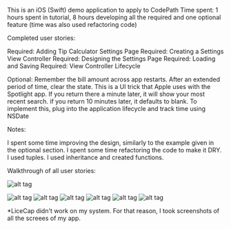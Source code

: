 
This is an iOS (Swift) demo application to apply to CodePath
Time spent: 1 hours spent in tutorial, 8 hours developing all the required and one optional feature (time was also used refactoring code)

Completed user stories:

Required: Adding Tip Calculator Settings Page
Required: Creating a Settings View Controller
Required: Designing the Settings Page
Required: Loading and Saving
Required: View Controller Lifecycle

Optional: Remember the bill amount across app restarts. After an extended period of time, clear the state. This is a UI trick that Apple uses with the Spotlight app. If you return there a minute later, it will show your most recent search. if you return 10 minutes later, it defaults to blank. To implement this, plug into the application lifecycle and track time using NSDate

Notes:

I spent some time improving the design, similarly to the example given in the optional section. I spent some time refactoring the code to make it DRY. I used tuples. I used inheritance and created functions.

Walkthrough of all user stories:



![alt tag](https://github.com/manask88/tips/blob/master/Screenshot%202015-01-19%2023.27.21.png)

![alt tag](https://github.com/manask88/tips/blob/master/Screenshot%202015-01-19%2023.27.27.png)
![alt tag](https://github.com/manask88/tips/blob/master/Screenshot%202015-01-19%2023.27.33.png)
![alt tag](https://github.com/manask88/tips/blob/master/Screenshot%202015-01-19%2023.27.44.png)
![alt tag](https://github.com/manask88/tips/blob/master/Screenshot%202015-01-19%2023.28.19.png)
![alt tag](https://github.com/manask88/tips/blob/master/Screenshot%202015-01-19%2023.28.51.png)
![alt tag](https://github.com/manask88/tips/blob/master/Screenshot%202015-01-19%2023.28.58.png)








*LiceCap didn't work on my system. For that reason, I took screenshots of all the screees of my app.

